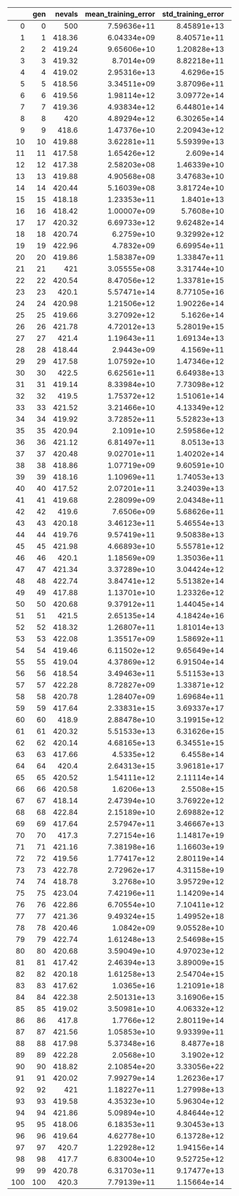|     |   gen |   nevals |   mean_training_error |   std_training_error |   min_training_error |   max_training_error |   testing_error |   std_testing_error |   avg_size |   elite_size |
|----:|------:|---------:|----------------------:|---------------------:|---------------------:|---------------------:|----------------:|--------------------:|-----------:|-------------:|
|   0 |     0 |   500    |           7.59636e+11 |          8.45891e+13 |             77.2427  |          3.79651e+14 |       nan       |            nan      |  nan       |       nan    |
|   1 |     1 |   418.36 |           6.04334e+09 |          8.40571e+11 |             60.513   |          2.9738e+12  |        62.6933  |             95.2817 |    3.33072 |         4.34 |
|   2 |     2 |   419.24 |           9.65606e+10 |          1.20828e+13 |             58.2833  |          4.82537e+13 |        59.7376  |             86.0522 |    3.75304 |         4.74 |
|   3 |     3 |   419.32 |           8.7014e+09  |          8.82218e+11 |             51.3985  |          4.04882e+12 |        52.7158  |             82.0916 |    4.06832 |         5.6  |
|   4 |     4 |   419.02 |           2.95316e+13 |          4.6296e+15  |             44.5919  |          1.47657e+16 |        46.3107  |             69.568  |    4.50024 |         5.98 |
|   5 |     5 |   418.56 |           3.34511e+09 |          3.87096e+11 |             38.5007  |          1.60536e+12 |        39.5192  |             57.0997 |    4.8784  |         6.7  |
|   6 |     6 |   419.56 |           1.98114e+12 |          3.09772e+14 |             40.9504  |          9.90485e+14 |        41.8862  |             66.8456 |    5.21996 |         7.04 |
|   7 |     7 |   419.36 |           4.93834e+12 |          6.44801e+14 |             36.68    |          1.984e+15   |        37.4278  |             60.3048 |    5.55664 |         7.2  |
|   8 |     8 |   420    |           4.89294e+12 |          6.30265e+14 |             35.4107  |          2.44641e+15 |        36.3354  |             55.5072 |    5.85632 |         8.58 |
|   9 |     9 |   418.6  |           1.47376e+10 |          2.20943e+12 |             33.5376  |          7.36494e+12 |        34.7914  |             53.4958 |    6.46228 |         9.58 |
|  10 |    10 |   419.88 |           3.62281e+11 |          5.59399e+13 |             32.1313  |          1.81124e+14 |        33.13    |             52.3355 |    7.0414  |        10.52 |
|  11 |    11 |   417.58 |           1.65426e+12 |          2.609e+14   |             28.6605  |          8.27117e+14 |        30.0151  |             47.3233 |    7.5808  |        10.58 |
|  12 |    12 |   417.38 |           2.58203e+08 |          1.46339e+10 |             27.4543  |          1.19372e+11 |        28.5334  |             44.8422 |    8.20152 |        10.56 |
|  13 |    13 |   419.88 |           4.90568e+08 |          3.47683e+10 |             25.9245  |          2.13134e+11 |        26.7221  |             41.5621 |    8.8022  |        11.74 |
|  14 |    14 |   420.44 |           5.16039e+08 |          3.81724e+10 |             25.4184  |          2.39864e+11 |        26.4269  |             41.6271 |    9.45212 |        12.38 |
|  15 |    15 |   418.18 |           1.23353e+11 |          1.8401e+13  |             24.5594  |          6.16455e+13 |        25.8683  |             41.0295 |   10.334   |        11.38 |
|  16 |    16 |   418.42 |           1.00007e+09 |          5.7608e+10  |             23.4477  |          3.79088e+11 |        24.6504  |             40.3729 |   11.2324  |        14.68 |
|  17 |    17 |   420.32 |           6.69733e+12 |          9.62482e+14 |             22.7446  |          3.08299e+15 |        23.7027  |             40.4857 |   11.9512  |        14.52 |
|  18 |    18 |   420.74 |           6.2759e+10  |          9.32992e+12 |             22.1118  |          3.13704e+13 |        23.3977  |             38.5749 |   13.0874  |        15.54 |
|  19 |    19 |   422.96 |           4.7832e+09  |          6.69954e+11 |             21.22    |          2.38043e+12 |        22.4073  |             37.8248 |   14.4098  |        18.48 |
|  20 |    20 |   419.86 |           1.58387e+09 |          1.33847e+11 |             21.0522  |          7.64468e+11 |        22.109   |             36.9885 |   15.6132  |        18.56 |
|  21 |    21 |   421    |           3.05555e+08 |          3.31744e+10 |             20.67    |          1.50881e+11 |        21.8727  |             36.6656 |   16.7647  |        21.26 |
|  22 |    22 |   420.54 |           8.47056e+12 |          1.33781e+15 |             20.4522  |          4.23519e+15 |        21.4917  |             35.3121 |   18.3025  |        24.4  |
|  23 |    23 |   420.1  |           5.57471e+14 |          8.77105e+16 |             19.7043  |          2.78734e+17 |        20.8949  |             34.7006 |   20.1914  |        24.06 |
|  24 |    24 |   420.98 |           1.21506e+12 |          1.90226e+14 |             18.9173  |          6.07315e+14 |        20.1723  |             33.0307 |   22.3994  |        24.92 |
|  25 |    25 |   419.66 |           3.27092e+12 |          5.1626e+14  |             18.7733  |          1.63541e+15 |        19.9171  |             33.6318 |   23.7432  |        28    |
|  26 |    26 |   421.78 |           4.72012e+13 |          5.28019e+15 |             18.4485  |          2.36004e+16 |        19.6079  |             32.6564 |   25.5959  |        28.26 |
|  27 |    27 |   421.4  |           1.19643e+11 |          1.69134e+13 |             18.1648  |          5.96957e+13 |        19.2549  |             31.7581 |   26.5045  |        29.62 |
|  28 |    28 |   418.44 |           2.9443e+09  |          4.1569e+11  |             17.9601  |          1.44081e+12 |        19.1005  |             31.8165 |   27.3518  |        31.94 |
|  29 |    29 |   417.58 |           1.07592e+10 |          1.47346e+12 |             17.2636  |          5.34246e+12 |        18.4221  |             30.9439 |   28.8417  |        31.46 |
|  30 |    30 |   422.5  |           6.62561e+11 |          6.64938e+13 |             17.147   |          3.30932e+14 |        18.3187  |             30.4298 |   29.5274  |        34.1  |
|  31 |    31 |   419.14 |           8.33984e+10 |          7.73098e+12 |             17.002   |          1.96767e+13 |        18.2727  |             30.7322 |   31.0273  |        33.74 |
|  32 |    32 |   419.5  |           1.75372e+12 |          1.51061e+14 |             16.6707  |          7.35774e+14 |        17.9707  |             30.1971 |   32.196   |        35.92 |
|  33 |    33 |   421.52 |           3.21466e+10 |          4.13349e+12 |             16.3679  |          1.59558e+13 |        17.5424  |             29.5264 |   33.6723  |        36.88 |
|  34 |    34 |   419.92 |           3.72852e+11 |          5.52823e+13 |             15.8168  |          1.8617e+14  |        16.9922  |             28.6619 |   34.9095  |        38    |
|  35 |    35 |   420.94 |           2.1091e+10  |          2.59586e+12 |             15.6873  |          1.05038e+13 |        16.8452  |             28.9952 |   35.9151  |        39.26 |
|  36 |    36 |   421.12 |           6.81497e+11 |          8.0513e+13  |             15.2288  |          2.94316e+14 |        16.2996  |             27.353  |   36.6651  |        40.96 |
|  37 |    37 |   420.48 |           9.02701e+11 |          1.40202e+14 |             14.8512  |          4.51311e+14 |        15.9612  |             26.8952 |   38.7345  |        43.1  |
|  38 |    38 |   418.86 |           1.07719e+09 |          9.60591e+10 |             14.5815  |          4.92164e+11 |        15.7932  |             27.1403 |   39.6268  |        46.2  |
|  39 |    39 |   418.16 |           1.10969e+11 |          1.74053e+13 |             14.3777  |          5.5452e+13  |        15.5305  |             26.8687 |   40.4544  |        46.12 |
|  40 |    40 |   417.52 |           2.07201e+11 |          3.24039e+13 |             14.0903  |          1.03593e+14 |        15.0686  |             25.8976 |   41.3505  |        49.92 |
|  41 |    41 |   419.68 |           2.28099e+09 |          2.04348e+11 |             13.9034  |          1.05374e+12 |        14.7784  |             25.5337 |   42.5416  |        51.58 |
|  42 |    42 |   419.6  |           7.6506e+09  |          5.68626e+11 |             13.6438  |          3.6325e+12  |        14.5329  |             24.9905 |   44.0262  |        52.7  |
|  43 |    43 |   420.18 |           3.46123e+11 |          5.46554e+13 |             13.3101  |          1.73055e+14 |        14.3322  |             24.5037 |   45.1714  |        53.38 |
|  44 |    44 |   419.76 |           9.57419e+11 |          9.50838e+13 |             13.0766  |          4.25716e+14 |        14.1086  |             24.4725 |   48.1288  |        55.18 |
|  45 |    45 |   421.98 |           4.66893e+10 |          5.55781e+12 |             12.7493  |          2.33214e+13 |        13.8414  |             24.0349 |   50.145   |        57.9  |
|  46 |    46 |   420.1  |           1.18569e+09 |          1.35036e+11 |             12.5181  |          5.62895e+11 |        13.5579  |             23.5896 |   53.184   |        58.12 |
|  47 |    47 |   421.34 |           3.37289e+10 |          3.04424e+12 |             12.533   |          1.68355e+13 |        13.6096  |             24.1813 |   52.687   |        59.66 |
|  48 |    48 |   422.74 |           3.84741e+12 |          5.51382e+14 |             12.4022  |          1.87381e+15 |        13.5276  |             23.8617 |   53.7206  |        61.1  |
|  49 |    49 |   417.88 |           1.13701e+10 |          1.23326e+12 |             12.2228  |          5.65823e+12 |        13.2809  |             23.4288 |   55.1198  |        62.22 |
|  50 |    50 |   420.68 |           9.37912e+11 |          1.44045e+14 |             11.9183  |          4.55941e+14 |        12.9192  |             22.7362 |   56.4454  |        65.6  |
|  51 |    51 |   421.5  |           2.65135e+14 |          4.18424e+16 |             11.7726  |          1.32568e+17 |        12.8289  |             22.6932 |   58.1528  |        67.2  |
|  52 |    52 |   418.32 |           1.26807e+11 |          1.81014e+13 |             11.4187  |          6.27838e+13 |        12.4987  |             21.9857 |   59.291   |        70.68 |
|  53 |    53 |   422.08 |           1.35517e+09 |          1.58692e+11 |             11.3013  |          6.62653e+11 |        12.2653  |             22.1613 |   60.9162  |        71.9  |
|  54 |    54 |   419.46 |           6.11502e+12 |          9.65649e+14 |             11.0036  |          3.05681e+15 |        11.9306  |             21.0626 |   61.5053  |        68.7  |
|  55 |    55 |   419.04 |           4.37869e+12 |          6.91504e+14 |             10.956   |          2.18926e+15 |        12.0081  |             21.7505 |   62.5234  |        72.98 |
|  56 |    56 |   418.54 |           3.49463e+11 |          5.51153e+13 |             10.8882  |          1.74728e+14 |        11.9477  |             21.8158 |   63.6031  |        72.28 |
|  57 |    57 |   422.28 |           8.72827e+09 |          1.33871e+12 |             10.7086  |          4.33808e+12 |        11.6868  |             21.215  |   64.1832  |        74.2  |
|  58 |    58 |   420.78 |           1.28407e+09 |          1.69684e+11 |             10.6498  |          6.41941e+11 |        11.605   |             20.6765 |   65.9694  |        76.34 |
|  59 |    59 |   417.64 |           2.33831e+15 |          3.69337e+17 |             10.5257  |          1.16915e+18 |        11.5632  |             21.0301 |   67.623   |        74.76 |
|  60 |    60 |   418.9  |           2.88478e+10 |          3.19915e+12 |             10.3356  |          1.44224e+13 |        11.3231  |             20.5642 |   68.7037  |        75.28 |
|  61 |    61 |   420.32 |           5.51533e+13 |          6.31626e+15 |             10.1503  |          2.75597e+16 |        11.2036  |             20.493  |   69.4042  |        78.7  |
|  62 |    62 |   420.14 |           4.68165e+13 |          6.34551e+15 |             10.0096  |          2.34082e+16 |        11.0659  |             20.1237 |   71.8149  |        82.62 |
|  63 |    63 |   417.66 |           4.5335e+12  |          6.4558e+14  |              9.99878 |          2.23897e+15 |        11.0484  |             20.4705 |   74.9297  |        84.88 |
|  64 |    64 |   420.4  |           2.64313e+15 |          3.96181e+17 |              9.82562 |          1.32157e+18 |        10.8844  |             20.1081 |   75.7209  |        84.34 |
|  65 |    65 |   420.52 |           1.54111e+12 |          2.11114e+14 |              9.68724 |          7.70464e+14 |        10.6444  |             19.6704 |   76.8341  |        86.76 |
|  66 |    66 |   420.58 |           1.6206e+13  |          2.5508e+15  |              9.50591 |          8.10301e+15 |        10.5634  |             19.8247 |   78.0416  |        89.24 |
|  67 |    67 |   418.14 |           2.47394e+10 |          3.76922e+12 |              9.41906 |          1.20232e+13 |        10.473   |             19.7457 |   79.132   |        90.22 |
|  68 |    68 |   422.84 |           2.15189e+10 |          2.69882e+12 |              9.28213 |          1.07023e+13 |        10.2285  |             19.4945 |   79.7798  |        86.4  |
|  69 |    69 |   417.64 |           2.57947e+11 |          3.46667e+13 |              9.12476 |          1.20451e+14 |        10.0462  |             19.1773 |   80.4419  |        87.28 |
|  70 |    70 |   417.3  |           7.27154e+16 |          1.14817e+19 |              9.12174 |          3.63577e+19 |        10.0825  |             19.0988 |   81.22    |        90.2  |
|  71 |    71 |   421.16 |           7.38198e+16 |          1.16603e+19 |              8.93644 |          3.691e+19   |         9.84893 |             19.0659 |   81.7298  |        88.32 |
|  72 |    72 |   419.56 |           1.77417e+12 |          2.80119e+14 |              8.8616  |          8.8675e+14  |         9.76103 |             18.9257 |   83.0415  |        91.64 |
|  73 |    73 |   422.78 |           2.72962e+17 |          4.31158e+19 |              8.76539 |          1.36481e+20 |         9.75625 |             18.982  |   84.9271  |        92.32 |
|  74 |    74 |   418.78 |           3.2768e+10  |          3.95729e+12 |              8.60715 |          1.18485e+13 |         9.45418 |             18.4521 |   85.3857  |        95.4  |
|  75 |    75 |   423.04 |           7.42196e+11 |          1.14209e+14 |              8.47909 |          3.71098e+14 |         9.38675 |             17.7984 |   87.7177  |        96.12 |
|  76 |    76 |   422.86 |           6.70554e+10 |          7.10411e+12 |              8.36013 |          3.35051e+13 |         9.24112 |             18.0183 |   88.2538  |        98.14 |
|  77 |    77 |   421.36 |           9.49324e+15 |          1.49952e+18 |              8.23131 |          4.74662e+18 |         9.11104 |             17.7682 |   89.7002  |        98.34 |
|  78 |    78 |   420.46 |           1.0842e+09  |          9.05528e+10 |              8.18968 |          5.08554e+11 |         9.06075 |             17.9299 |   90.7009  |       100.1  |
|  79 |    79 |   422.74 |           1.61248e+13 |          2.54698e+15 |              8.09506 |          8.0624e+15  |         8.90764 |             17.7633 |   92.4838  |       101.26 |
|  80 |    80 |   420.68 |           3.59049e+10 |          4.97023e+12 |              8.00682 |          1.79486e+13 |         8.99421 |             21.1393 |   93.1194  |       101.26 |
|  81 |    81 |   417.42 |           2.46394e+13 |          3.89009e+15 |              8.01729 |          1.23139e+16 |         8.90379 |             17.676  |   93.8859  |       101.88 |
|  82 |    82 |   420.18 |           1.61258e+13 |          2.54704e+15 |              8.03414 |          8.06281e+15 |         8.8829  |             17.708  |   94.5756  |       101.82 |
|  83 |    83 |   417.62 |           1.0365e+16  |          1.21091e+18 |              7.98734 |          5.18249e+18 |         8.83082 |             17.794  |   94.3713  |       104.44 |
|  84 |    84 |   422.38 |           2.50131e+13 |          3.16906e+15 |              7.95101 |          1.24951e+16 |         8.81914 |             17.9258 |   95.1669  |       101.68 |
|  85 |    85 |   419.02 |           3.50981e+10 |          4.06332e+12 |              7.88496 |          1.72053e+13 |         8.73667 |             17.8687 |   96.1225  |       106.54 |
|  86 |    86 |   417.8  |           1.7766e+12  |          2.80119e+14 |              7.85927 |          8.87913e+14 |         8.74636 |             17.8827 |   96.5922  |       105.56 |
|  87 |    87 |   421.56 |           1.05853e+10 |          9.93399e+11 |              7.82213 |          5.04584e+12 |         8.6983  |             17.8537 |   97.6186  |       108.26 |
|  88 |    88 |   417.98 |           5.37348e+16 |          8.4877e+18  |              7.76448 |          2.68674e+19 |         8.63904 |             17.8121 |   98.765   |       107.2  |
|  89 |    89 |   422.28 |           2.0568e+10  |          3.1902e+12  |              7.67358 |          1.01525e+13 |         8.51829 |             17.2738 |   99.0739  |       108.2  |
|  90 |    90 |   418.82 |           2.10854e+20 |          3.33056e+22 |              7.71356 |          1.05427e+23 |         8.54815 |             17.5085 |  100.165   |       110.06 |
|  91 |    91 |   420.02 |           7.99279e+14 |          1.26236e+17 |              7.62874 |          3.99641e+17 |         8.38343 |             16.6092 |  101.006   |       109.8  |
|  92 |    92 |   421    |           1.18227e+11 |          1.27998e+13 |              7.56242 |          3.18056e+13 |         8.34622 |             16.8675 |  101.794   |       113.06 |
|  93 |    93 |   419.58 |           4.35323e+10 |          5.96304e+12 |              7.45397 |          1.87923e+13 |         8.21619 |             16.2175 |  102.926   |       111.46 |
|  94 |    94 |   421.86 |           5.09894e+10 |          4.84644e+12 |              7.47765 |          2.08511e+13 |         8.28051 |             16.5542 |  104.202   |       108.5  |
|  95 |    95 |   418.06 |           6.18353e+11 |          9.30453e+13 |              7.42581 |          2.95728e+14 |         8.22811 |             16.5845 |  105.28    |       113.64 |
|  96 |    96 |   419.64 |           4.62778e+10 |          6.13728e+12 |              7.3494  |          2.28682e+13 |         8.16907 |             16.6825 |  106.526   |       113.7  |
|  97 |    97 |   420.7  |           1.22928e+12 |          1.94156e+14 |              7.27927 |          6.14641e+14 |         8.0933  |             16.5958 |  108.091   |       115.16 |
|  98 |    98 |   417.7  |           6.83004e+10 |          9.52725e+12 |              7.19551 |          3.41433e+13 |         8.05646 |             16.5603 |  109.09    |       115.34 |
|  99 |    99 |   420.78 |           6.31703e+11 |          9.17477e+13 |              7.10887 |          3.15848e+14 |         7.93398 |             16.6145 |  109.761   |       114.24 |
| 100 |   100 |   420.3  |           7.79139e+11 |          1.15664e+14 |              7.06621 |          3.81677e+14 |         7.84731 |             16.4449 |  109.302   |       114.3  |